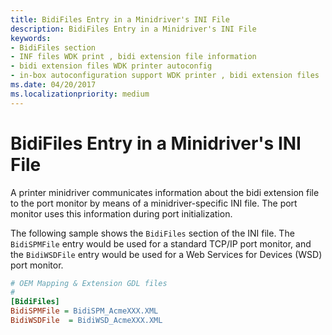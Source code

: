 ```yaml
---
title: BidiFiles Entry in a Minidriver's INI File
description: BidiFiles Entry in a Minidriver's INI File
keywords:
- BidiFiles section
- INF files WDK print , bidi extension file information
- bidi extension files WDK printer autoconfig
- in-box autoconfiguration support WDK printer , bidi extension files
ms.date: 04/20/2017
ms.localizationpriority: medium
---
```


# BidiFiles Entry in a Minidriver's INI File


A printer minidriver communicates information about the bidi extension file to the port monitor by means of a minidriver-specific INI file. The port monitor uses this information during port initialization.

The following sample shows the `BidiFiles` section of the INI file. The `BidiSPMFile` entry would be used for a standard TCP/IP port monitor, and the `BidiWSDFile` entry would be used for a Web Services for Devices (WSD) port monitor.

```INI
# OEM Mapping & Extension GDL files 
# 
[BidiFiles]
BidiSPMFile = BidiSPM_AcmeXXX.XML
BidiWSDFile  = BidiWSD_AcmeXXX.XML
```
